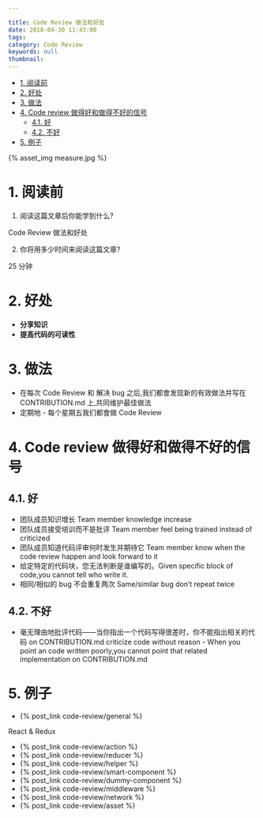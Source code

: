 ```yaml
---

title: Code Review 做法和好处
date: 2018-04-30 11:43:00
tags:
category: Code Review
keywords: null
thumbnail:
---
```


<!-- TOC -->

* [1. 阅读前](#1-阅读前)
* [2. 好处](#2-好处)
* [3. 做法](#3-做法)
* [4. Code review 做得好和做得不好的信号](#4-code-review-做得好和做得不好的信号)
  * [4.1. 好](#41-好)
  * [4.2. 不好](#42-不好)
* [5. 例子](#5-例子)

<!-- /TOC -->

{% asset_img measure.jpg %}

<a id="markdown-1-阅读前" name="1-阅读前"></a>

# 1. 阅读前

1.  阅读这篇文章后你能学到什么?

Code Review 做法和好处

2.  你将用多少时间来阅读这篇文章?

25 分钟

<a id="markdown-2-好处" name="2-好处"></a>

# 2. 好处

* **分享知识**
* **提高代码的可读性**

<a id="markdown-3-做法" name="3-做法"></a>

# 3. 做法

* 在每次 Code Review 和 解决 bug 之后,我们都會发现新的有效做法并写在 CONTRIBUTION.md 上,共同维护最佳做法
* 定期地 - 每个星期五我们都會做 Code Review

<a id="markdown-4-code-review-做得好和做得不好的信号" name="4-code-review-做得好和做得不好的信号"></a>

# 4. Code review 做得好和做得不好的信号

<a id="markdown-41-好" name="41-好"></a>

## 4.1. 好

* 团队成员知识增长 Team member knowledge increase
* 团队成员接受培训而不是批评 Team member feel being trained instead of criticized
* 团队成员知道代码评审何时发生并期待它 Team member know when the code review happen and look forward to it
* 给定特定的代码块，您无法判断是谁编写的。Given specific block of code,you cannot tell who write it.
* 相同/相似的 bug 不会重复两次 Same/similar bug don’t repeat twice

<a id="markdown-42-不好" name="42-不好"></a>

## 4.2. 不好

* 毫无理由地批评代码——当你指出一个代码写得很差时，你不能指出相关的代码 on CONTRIBUTION.md criticize code without reason - When you point an code written poorly,you cannot point that related implementation on CONTRIBUTION.md

<a id="markdown-5-例子" name="5-例子"></a>

# 5. 例子

* {% post_link code-review/general %}

React & Redux

* {% post_link code-review/action %}
* {% post_link code-review/reducer %}
* {% post_link code-review/helper %}
* {% post_link code-review/smart-component %}
* {% post_link code-review/dummy-component %}
* {% post_link code-review/middleware %}
* {% post_link code-review/network %}
* {% post_link code-review/asset %}
